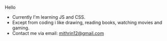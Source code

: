 Hello
- Currently I'm learning JS and CSS.
- Except from coding i like drawing, reading books, watching movies and gaming.
- Contact me via email: mithrin12@gmail.com
<!---
Mthrin/Mthrin is a ✨ special ✨ repository because its `README.md` (this file) appears on your GitHub profile.
You can click the Preview link to take a look at your changes.
--->
